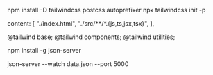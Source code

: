 npm install -D tailwindcss postcss autoprefixer
npx tailwindcss init -p

content: [
    "./index.html",
    "./src/**/*.{js,ts,jsx,tsx}",
  ],


@tailwind base;
@tailwind components;
@tailwind utilities;



npm install -g json-server

json-server --watch data.json --port 5000